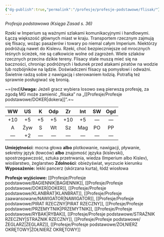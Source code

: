 ```yaml
---
{"dg-publish":true,"permalink":"/profesje/profesje-podstawowe/flisak/"}
---
```


*Profesja podstawowa (Księga Zasad s. 36)*

Rzeki w Imperium są ważnymi szlakami komunikacyjnymi i handlowymi. Łączą większość głównych miast w kraju. Transportem rzecznym zajmują się flisacy, wożąc pasażerów i towary po niemal całym Imperium. Niektórzy podróżują nawet do Kislevu. Rzeki, choć bezpieczniejsze od mrocznych leśnych ścieżek, nie są całkowicie wolne od zagrożeń. Wiele szlaków rzecznych przecina dzikie tereny. Flisacy stale muszą mieć się na baczności, chroniąc podróżnych i ładunek przed atakami piratów na wodzie lub rozbójników na lądzie. Doświadczeni flisacy są pomysłowi i odważni. Świetnie radzą sobie z nawigacją i sterowaniem łodzią. Potrafią też sprawnie posługiwać się bronią.

~={red}**Uwaga:** Jeżeli gracz wybiera losowo swą pierwszą profesję, za zgodą MG może zamienić „flisaka” na „[[Profesje/Profesje podstawowe/DOKER\|dokera]]”.=~

| WW  | US  |  K  | Odp | Zr  | Int | SW  | Ogd |
|:---:|:---:|:---:|:---:|:---:|:---:|:---:|:---:|
| +10 | +5  | +5  | +5  | +10 | +5  |  —  |  —  |
|  A  | Żyw |  S  | Wt  | Sz  | Mag | PO  | PP  |
|  —  | +2  |  —  |  —  |  —  |  —  |  —  |  —  |
**Umiejętności**: mocna głowa **albo** plotkowanie, nawigacji, pływanie, sekretny język (łowców) **albo** znajomość języka (kislevski), spostrzegawczość, sztuka przetrwania, wiedza (Imperium albo Kislev), wioślarstwo, żeglarstwo
**Zdolności**: obieżyświat, wyczucie kierunku
**Wyposażenie:** lekki pancerz (skórzana kurta), łódź wiosłowa

**Profesje wyjściowe:** [[Profesje/Profesje podstawowe/BAGIENNIK\|BAGIENNIK]], [[Profesje/Profesje podstawowe/DOKER\|DOKER]], [[Profesje/Profesje podstawowe/KLANBRAT\|KLANBRAT]], [[Profesje/Profesje zaawansowane/NAWIGATOR\|NAWIGATOR]], [[Profesje/Profesje podstawowe/PIRAT RZECZNY\|PIRAT RZECZNY]], [[Profesje/Profesje podstawowe/PRZEMYTNIK\|PRZEMYTNIK]], [[Profesje/Profesje podstawowe/RYBAK\|RYBAK]], [[Profesje/Profesje podstawowe/STRAŻNIK RZECZNY\|STRAŻNIK RZECZNY]], [[Profesje/Profesje podstawowe/ŻEGLARZ\|ŻEGLARZ]], [[Profesje/Profesje podstawowe/ŻOŁNIERZ OKRĘTOWY\|ŻOŁNIERZ OKRĘTOWY]]
